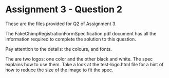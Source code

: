 # Assignment 3 - Question 2

These are the files provided for Q2 of Assignment 3.

The FakeChimpRegistrationFormSpecification.pdf document has all the information required to complete the solution to this question.

Pay attention to the details: the colours, and fonts.

The are two logos: one color and the other black and white. The spec explains how to use them. Take a look at the test-logo.html file for a hint of how to reduce the size of the image to fit the spec.

